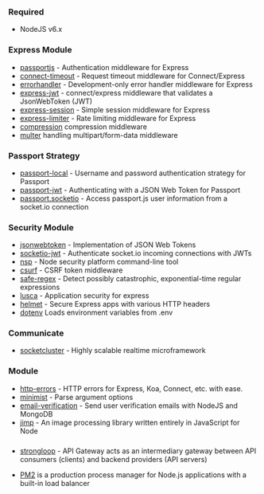 
### Required
- NodeJS v6.x


### Express Module
- [passportjs](https://github.com/jaredhanson/passport) - Authentication middleware for Express
- [connect-timeout](https://github.com/expressjs/timeout) - Request timeout middleware for Connect/Express
- [errorhandler](https://github.com/expressjs/errorhandler) - Development-only error handler middleware for Express
- [express-jwt](https://github.com/auth0/express-jwt) - connect/express middleware that validates a JsonWebToken (JWT)
- [express-session](https://github.com/expressjs/session) - Simple session middleware for Express
- [express-limiter](https://github.com/ded/express-limiter) - Rate limiting middleware for Express
- [compression](https://github.com/expressjs/compression) compression middleware
- [multer](https://github.com/expressjs/multer) handling multipart/form-data middleware

### Passport Strategy
- [passport-local](https://github.com/jaredhanson/passport-local) - Username and password authentication strategy for Passport
- [passport-jwt](https://github.com/themikenicholson/passport-jwt) - Authenticating with a JSON Web Token for Passport
- [passport.socketio](https://github.com/jfromaniello/passport.socketio) - Access passport.js user information from a socket.io connection

### Security Module
- [jsonwebtoken](https://github.com/auth0/node-jsonwebtoken) - Implementation of JSON Web Tokens
- [socketio-jwt](https://github.com/auth0/socketio-jwt) - Authenticate socket.io incoming connections with JWTs
- [nsp](https://github.com/nodesecurity/nsp) - Node security platform command-line tool
- [csurf](https://github.com/expressjs/csurf) - CSRF token middleware
- [safe-regex](https://github.com/substack/safe-regex) - Detect possibly catastrophic, exponential-time regular expressions
- [lusca](https://github.com/krakenjs/lusca) - Application security for express
- [helmet](https://github.com/helmetjs/helmet) - Secure Express apps with various HTTP headers
- [dotenv](https://github.com/motdotla/dotenv) Loads environment variables from .env

### Communicate
- [socketcluster](https://github.com/SocketCluster/socketcluster) - Highly scalable realtime microframework

### Module
- [http-errors](https://github.com/jshttp/http-errors) - HTTP errors for Express, Koa, Connect, etc. with ease.
- [minimist](https://github.com/substack/minimist) - Parse argument options
- [email-verification](https://github.com/whitef0x0/node-email-verification) - Send user verification emails with NodeJS and MongoDB
- [jimp](https://github.com/oliver-moran/jimp) - An image processing library written entirely in JavaScript for Node

### 
- [strongloop](https://strongloop.com/node-js/api-gateway/) - API Gateway acts as an intermediary gateway between API consumers (clients) and backend providers (API servers)

- [PM2](https://github.com/Unitech/pm2) is a production process manager for Node.js applications with a built-in load balancer
